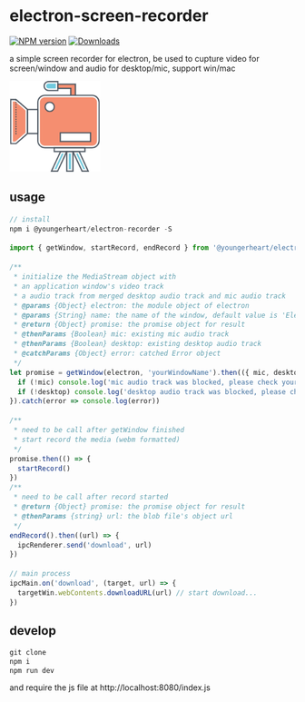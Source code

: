 # electron-screen-recorder
[![NPM version](https://img.shields.io/npm/v/@youngerheart/electron-recorder.svg?sanitize=true)](https://www.npmjs.com/package/@youngerheart/electron-recorder)
[![Downloads](https://img.shields.io/npm/dm/@youngerheart/electron-recorder.svg)](http://badge.fury.io/js/@youngerheart/electron-recorder)
<p>a simple screen recorder for electron, be used to cupture video for screen/window and audio for desktop/mic, support win/mac</p>
<div>
<img src="https://raw.githubusercontent.com/youngerheart/electron-recorder/master/recorder.png" title="electron-recorder" width="160px">
</div>

## usage
```js
// install
npm i @youngerheart/electron-recorder -S

import { getWindow, startRecord, endRecord } from '@youngerheart/electron-recorder'

/**
 * initialize the MediaStream object with
 * an application window's video track
 * a audio track from merged desktop audio track and mic audio track
 * @params {Object} electron: the module object of electron
 * @params {String} name: the name of the window, default value is 'Electron'
 * @return {Object} promise: the promise object for result
 * @thenParams {Boolean} mic: existing mic audio track
 * @thenParams {Boolean} desktop: existing desktop audio track
 * @catchParams {Object} error: catched Error object
 */
let promise = getWindow(electron, 'yourWindowName').then(({ mic, desktop }) => {
  if (!mic) console.log('mic audio track was blocked, please check your devices')
  if (!desktop) console.log('desktop audio track was blocked, please check your devices')
}).catch(error => console.log(error))

/**
 * need to be call after getWindow finished
 * start record the media (webm formatted)
 */
promise.then(() => {
  startRecord()
})
/**
 * need to be call after record started
 * @return {Object} promise: the promise object for result
 * @thenParams {string} url: the blob file's object url
 */
endRecord().then((url) => {
  ipcRenderer.send('download', url)
})

// main process
ipcMain.on('download', (target, url) => {
  targetWin.webContents.downloadURL(url) // start download...
})
```

## develop

```
git clone
npm i
npm run dev
```
and require the js file at http://localhost:8080/index.js

